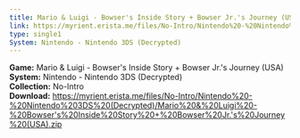 ```yaml
---
title: Mario & Luigi - Bowser's Inside Story + Bowser Jr.'s Journey (USA)
link: https://myrient.erista.me/files/No-Intro/Nintendo%20-%20Nintendo%203DS%20(Decrypted)/Mario%20&%20Luigi%20-%20Bowser's%20Inside%20Story%20+%20Bowser%20Jr.'s%20Journey%20(USA).zip
type: single1
System: Nintendo - Nintendo 3DS (Decrypted)
---
```

<b>Game:</b> Mario & Luigi - Bowser's Inside Story + Bowser Jr.'s Journey (USA)<br>
<b>System:</b> Nintendo - Nintendo 3DS (Decrypted)<br>
<b>Collection:</b> No-Intro<br>
<b>Download:</b> https://myrient.erista.me/files/No-Intro/Nintendo%20-%20Nintendo%203DS%20(Decrypted)/Mario%20&%20Luigi%20-%20Bowser's%20Inside%20Story%20+%20Bowser%20Jr.'s%20Journey%20(USA).zip